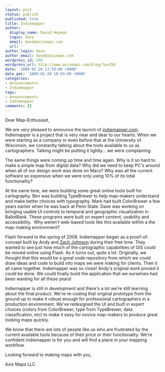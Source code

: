```yaml
---
layout: post
status: publish
published: true
title: Indiemapper
author:
  display_name: David Heyman
  login: dave
  email: dave@axismaps.com
  url: ''
author_login: dave
author_email: dave@axismaps.com
wordpress_id: 250
wordpress_url: http://www.axismaps.com/blog/?p=250
date: '2009-02-20 13:59:00 +0000'
date_gmt: '2009-02-20 18:59:00 +0000'
categories:
- Announcements
- Indiemapper
tags:
- Announcements
- Indiemapper
comments: []
---
```

<p>Dear Map-Enthusiast,</p>
<p>We are very pleased to announce the launch of&nbsp;<a href="http://indiemapper.com">indiemapper.com</a>. Indiemapper is a project that is very near and dear to our hearts. When we were starting as a company or even before that at the University of Wisconsin, we constantly talking about the tools available to us as cartographers. Talking might be putting it lightly... we were complaining.</p>
<p>The same things were coming up time and time again. Why is it so hard to make a simple map from digital data? Why did we need to keep PC's around when all of our design work was done on Macs? Why was all the current software so expensive when we were only using 10% of its total functionality?</p>
<p>At the same time, we were building some great online tools built for cartography. Ben was building TypeBrewer to help map-makers understand and make better choices with typography. Mark had built ColorBrewer a few years earlier when he was back at Penn State. Dave was working on bringing usable UI controls to temporal and geographic visualization in BallotBank.&nbsp;These programs were built on expert content, usability and accessibility.&nbsp;&nbsp;Why weren't web-based tools like this available within a the map-making environment?</p>
<p>Flash forward to the spring of 2008. Indiemapper began as a proof-of-concept built by Andy and <a href="http://indiemaps.com">Zach Johnson</a> during their free time. They wanted to see just how much of the cartographic capabilities of GIS could be moved online using Flash. As it turns out, quite a lot. Originally, we thought that this would be a great code repository from which we could draw ideas and code to build into maps we were making for clients. Then it all came together. Indiemapper was so close! Andy's original work proved it could be done. We could finally build the application that we ourselves had been wanting for all these years!</p>
<p>Indiemapper is still in development and there's a lot we're still learning about the final product. We're re-coding that original prototype from the ground up to make it robust enough for professional cartographers in a production environment. We've redesigned the UI and built in expert choices (colors from ColorBrewer, type from TypeBrewer, data classification, etc) to make it easy for novice map-makers to produce great looking maps quickly.</p>
<p>We know that there are lots of people like us who are frustrated by the current available tools because of their price or their functionality. We're confident indiemapper is for you and will find a place in your mapping workflow.</p>
<p>Looking forward to making maps with you,</p>
<p>Axis Maps LLC</p>
